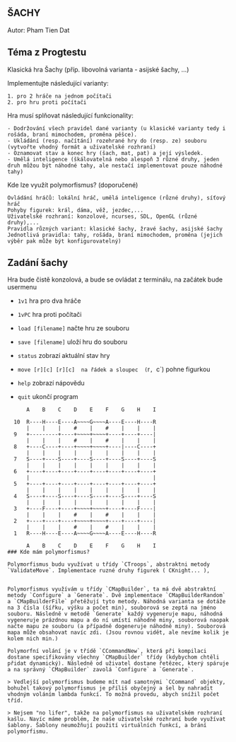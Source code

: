 ## ŠACHY
Autor: Pham Tien Dat

## Téma z Progtestu
Klasická hra Šachy (příp. libovolná varianta - asijské šachy, ...)

Implementujte následující varianty:

    1. pro 2 hráče na jednom počítači
    2. pro hru proti počítači

Hra musí splňovat následující funkcionality:

    - Dodržování všech pravidel dané varianty (u klasické varianty tedy i rošáda, braní mimochodem, proměna pěšce).
    - Ukládání (resp. načítání) rozehrané hry do (resp. ze) souboru (vytvořte vhodný formát a uživatelské rozhraní)
    - Oznamovat stav a konec hry (šach, mat, pat) a její výsledek.
    - Umělá inteligence (škálovatelná nebo alespoň 3 různé druhy, jeden druh můžou být náhodné tahy, ale nestačí implementovat pouze náhodné tahy)

Kde lze využít polymorfismus? (doporučené)

    Ovládání hráčů: lokální hráč, umělá inteligence (různé druhy), síťový hráč
    Pohyby figurek: král, dáma, věž, jezdec,...
    Uživatelské rozhraní: konzolové, ncurses, SDL, OpenGL (různé druhy),...
    Pravidla různých variant: klasické šachy, žravé šachy, asijské šachy
    Jednotlivá pravidla: tahy, rošáda, braní mimochodem, proměna (jejich výběr pak může být konfigurovatelný)


## Zadání šachy 

Hra bude čistě konzolová, a bude se ovládat z terminálu, na začátek bude usermenu 
- `1v1` hra pro dva hráče 
- `1vPC` hra proti počítači 
- `load [filename]` načte hru ze souboru
- `save [filename]` uloží hru do souboru


- `status` zobrazí aktuální stav hry
- `move [r][c] [r][c]  na řádek a sloupec  (`r`, `c`) pohne figurkou 
- `help` zobrazí nápovědu
- `quit` ukončí program

```     
      A    B    C    D    E    F    G    H    I
        
  10  R----H----E----A~~~~G~~~~A----E----H----R
      |    |    |    #    |    #    |    |    |
  9   +---------+----+~~~~+~~~~+----+----+----|
      |    |    |    #    |    #    |    |    |
  8   +----C----+----+~~~~+~~~~+----|----C----+
      |    |    |    |    |    |    |    |    |
  7   S----+----S----+----S----+----S----+----S
      |    |    |    |    |    |    |    |    |
  6   +----+----+----+----+----+----+----+----+
      |                                       |
  5   +----+----+----+----+----+----+----+----+
      |    |    |    |    |    |    |    |    |
  4   S----+----S----+----S----+----S----+----S
      |    |    |    |    |    |    |    |    |
  3   +----F----+----+~~~~+~~~~+----+----F----|
      |    |    |    #    |    #    |    |    |
  2   +----+----+----+~~~~+~~~~+----+----+----|
      |    |    |    #    |    #    |    |    |
  1   R----H----E----A~~~~G~~~~A----E----H----R 
  
      A    B    C    D    E    F    G    H    I
### Kde mám polymorfismus?

Polymorfismus budu využívat u třídy `CTroops`, abstraktni metody `ValidateMove`. Implementace ruzné druhy figurek ( CKnight... ), 


Polymorfismus využívám u třídy `CMapBuilder`, ta má dvě abstraktní metody `Configure` a `Generate`. Dvě implementace `CMapBuilderRandom` a `CMapBuilderFile` přetěžují tyto metody. Náhodná varianta se dotáže na 3 čísla (šířku, výšku a počet min), souborová se zeptá na jméno souboru. Následně v metodě `Generate` každý vygeneruje mapu, náhodná vygeneruje prázdnou mapu a do ní umístí náhodně miny, souborová naopak načte mapu ze souboru (a případně dogeneruje náhodně miny). Souborová mapa může obsahovat navíc zdi. (Jsou rovnou vidět, ale nevíme kolik je kolem nich min.)

Polymorfní volání je v třídě `CCommandNew`, která při kompilaci dostane specifikovány všechny `CMapBuilder` třídy (kdybychom chtěli přidat dynamický). Následně od uživatel dostane řetězec, který spáruje a na správný `CMapBuilder` zavolá `Configure` a `Generate`.

> Vedlejší polymorfismus budeme mít nad samotnými `CCommand` objekty, bohužel takový polymorfismus je příliš obyčejný a šel by nahradit vhodným voláním lambda funkcí. To možná provedu, abych snížil počet tříd.

> Nejsem "no lifer", takže na polymorfismus na uživatelském rozhraní kašlu. Navíc máme problém, že naše uživatelské rozhraní bude využívat šablony. Šablony neumožňují použití virtuálních funkcí, a brání polymorfismu.

